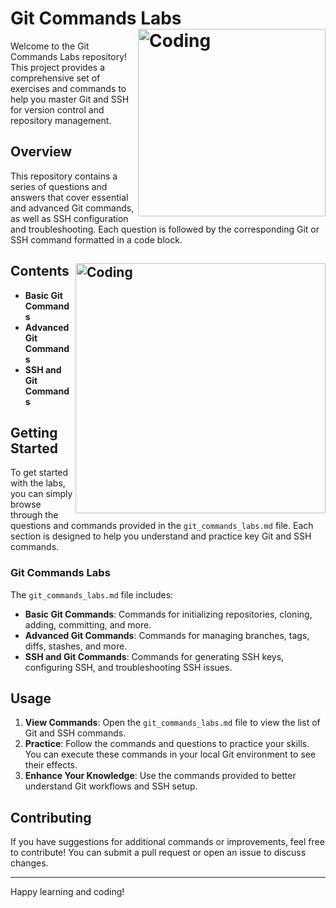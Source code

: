 


# Git Commands Labs  <img align="right" alt="Coding" width="300" src="https://www.nobledesktop.com/image/gitresources/git-branches-merge.png">


Welcome to the Git Commands Labs repository! This project provides a comprehensive set of exercises and commands to help you master Git and SSH for version control and repository management.

## Overview

This repository contains a series of questions and answers that cover essential and advanced Git commands, as well as SSH configuration and troubleshooting. Each question is followed by the corresponding Git or SSH command formatted in a code block.

## Contents  <img align="right" alt="Coding" width="400" src="https://miro.medium.com/v2/resize:fit:1400/format:webp/0*88tFt6xMUzwfyshK.gif">

- **Basic Git Commands**
- **Advanced Git Commands**
- **SSH and Git Commands**

## Getting Started

To get started with the labs, you can simply browse through the questions and commands provided in the `git_commands_labs.md` file. Each section is designed to help you understand and practice key Git and SSH commands.

### Git Commands Labs

The `git_commands_labs.md` file includes:

- **Basic Git Commands**: Commands for initializing repositories, cloning, adding, committing, and more.
- **Advanced Git Commands**: Commands for managing branches, tags, diffs, stashes, and more.
- **SSH and Git Commands**: Commands for generating SSH keys, configuring SSH, and troubleshooting SSH issues.

## Usage

1. **View Commands**: Open the `git_commands_labs.md` file to view the list of Git and SSH commands.
2. **Practice**: Follow the commands and questions to practice your skills. You can execute these commands in your local Git environment to see their effects.
3. **Enhance Your Knowledge**: Use the commands provided to better understand Git workflows and SSH setup.

## Contributing

If you have suggestions for additional commands or improvements, feel free to contribute! You can submit a pull request or open an issue to discuss changes.

---

Happy learning and coding!
